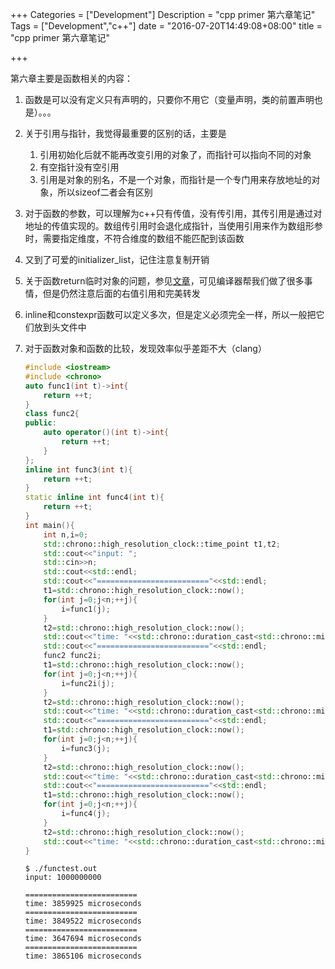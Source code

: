 +++
Categories = ["Development"]
Description = "cpp primer 第六章笔记"
Tags = ["Development","c++"]
date = "2016-07-20T14:49:08+08:00"
title = "cpp primer 第六章笔记"

+++

第六章主要是函数相关的内容：

1. 函数是可以没有定义只有声明的，只要你不用它（变量声明，类的前置声明也是）。。。
1. 关于引用与指针，我觉得最重要的区别的话，主要是
    1. 引用初始化后就不能再改变引用的对象了，而指针可以指向不同的对象
    1. 有空指针没有空引用
    1. 引用是对象的别名，不是一个对象，而指针是一个专门用来存放地址的对象，所以sizeof二者会有区别
1. 对于函数的参数，可以理解为c++只有传值，没有传引用，其传引用是通过对地址的传值实现的。数组传引用时会退化成指针，当使用引用来作为数组形参时，需要指定维度，不符合维度的数组不能匹配到该函数
1. 又到了可爱的initializer_list，记住注意复制开销
2. 关于函数return临时对象的问题，参见[文章](http://www.cnblogs.com/xkfz007/articles/2506022.html)，可见编译器帮我们做了很多事情，但是仍然注意后面的右值引用和完美转发
1. inline和constexpr函数可以定义多次，但是定义必须完全一样，所以一般把它们放到头文件中
2. 对于函数对象和函数的比较，发现效率似乎差距不大（clang）

    ```cpp
    #include <iostream>
    #include <chrono>
    auto func1(int t)->int{
        return ++t;
    }
    class func2{
    public:
        auto operator()(int t)->int{
            return ++t;
        }
    };
    inline int func3(int t){
        return ++t;
    }
    static inline int func4(int t){
        return ++t;
    }
    int main(){
        int n,i=0;
        std::chrono::high_resolution_clock::time_point t1,t2;
        std::cout<<"input: ";
        std::cin>>n;
        std::cout<<std::endl;
        std::cout<<"========================="<<std::endl;
        t1=std::chrono::high_resolution_clock::now();
        for(int j=0;j<n;++j){
            i=func1(j);
        }
        t2=std::chrono::high_resolution_clock::now();
        std::cout<<"time: "<<std::chrono::duration_cast<std::chrono::microseconds>(t2-t1).count()<<" microseconds"<<std::endl;
        std::cout<<"========================="<<std::endl;
        func2 func2i;
        t1=std::chrono::high_resolution_clock::now();
        for(int j=0;j<n;++j){
            i=func2i(j);
        }
        t2=std::chrono::high_resolution_clock::now();
        std::cout<<"time: "<<std::chrono::duration_cast<std::chrono::microseconds>(t2-t1).count()<<" microseconds"<<std::endl;
        std::cout<<"========================="<<std::endl;
        t1=std::chrono::high_resolution_clock::now();
        for(int j=0;j<n;++j){
            i=func3(j);
        }
        t2=std::chrono::high_resolution_clock::now();
        std::cout<<"time: "<<std::chrono::duration_cast<std::chrono::microseconds>(t2-t1).count()<<" microseconds"<<std::endl;
        std::cout<<"========================="<<std::endl;
        t1=std::chrono::high_resolution_clock::now();
        for(int j=0;j<n;++j){
            i=func4(j);
        }
        t2=std::chrono::high_resolution_clock::now();
        std::cout<<"time: "<<std::chrono::duration_cast<std::chrono::microseconds>(t2-t1).count()<<" microseconds"<<std::endl;
    }
    ```
    ```shell
    $ ./functest.out
    input: 1000000000

    =========================
    time: 3859925 microseconds
    =========================
    time: 3849522 microseconds
    =========================
    time: 3647694 microseconds
    =========================
    time: 3865106 microseconds
    ```
